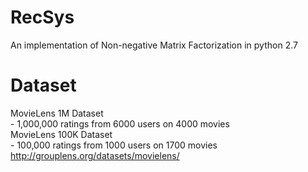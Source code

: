 # RecSys
An implementation of Non-negative Matrix Factorization in python 2.7
# Dataset
MovieLens 1M Dataset<br>
\- 1,000,000 ratings from 6000 users on 4000 movies<br>
MovieLens 100K Dataset<br>
\- 100,000 ratings from 1000 users on 1700 movies<br>
http://grouplens.org/datasets/movielens/
